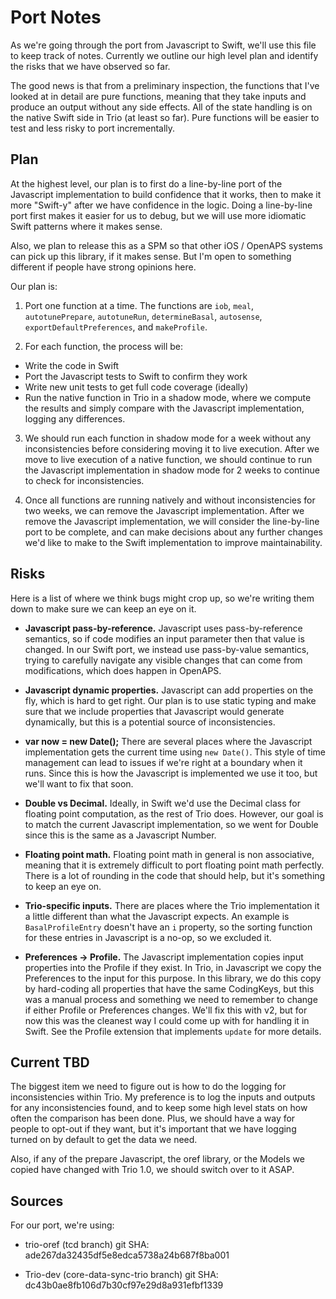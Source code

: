 # Port Notes

As we're going through the port from Javascript to Swift, we'll use
this file to keep track of notes. Currently we outline our high level
plan and identify the risks that we have observed so far.

The good news is that from a preliminary inspection, the functions
that I've looked at in detail are pure functions, meaning that they
take inputs and produce an output without any side effects. All of the
state handling is on the native Swift side in Trio (at least so
far). Pure functions will be easier to test and less risky to port
incrementally.

## Plan

At the highest level, our plan is to first do a line-by-line port of
the Javascript implementation to build confidence that it works, then
to make it more "Swift-y" after we have confidence in the logic. Doing
a line-by-line port first makes it easier for us to debug, but we will
use more idiomatic Swift patterns where it makes sense.

Also, we plan to release this as a SPM so that other iOS / OpenAPS
systems can pick up this library, if it makes sense. But I'm open to
something different if people have strong opinions here.

Our plan is:

1. Port one function at a time. The functions are `iob`, `meal`,
`autotunePrepare`, `autotuneRun`, `determineBasal`, `autosense`,
`exportDefaultPreferences`, and `makeProfile`.

2. For each function, the process will be:
  - Write the code in Swift
  - Port the Javascript tests to Swift to confirm they work
  - Write new unit tests to get full code coverage (ideally)
  - Run the native function in Trio in a shadow mode, where we compute the results and simply compare with the Javascript implementation, logging any differences.

3. We should run each function in shadow mode for a week without any
inconsistencies before considering moving it to live execution. After
we move to live execution of a native function, we should continue to
run the Javascript implementation in shadow mode for 2 weeks to
continue to check for inconsistencies.

4. Once all functions are running natively and without inconsistencies
for two weeks, we can remove the Javascript implementation. After we
remove the Javascript implementation, we will consider the
line-by-line port to be complete, and can make decisions about any
further changes we'd like to make to the Swift implementation to
improve maintainability.

## Risks

Here is a list of where we think bugs might crop up, so we're writing
them down to make sure we can keep an eye on it.

- **Javascript pass-by-reference.** Javascript uses pass-by-reference
    semantics, so if code modifies an input parameter then that value
    is changed. In our Swift port, we instead use pass-by-value
    semantics, trying to carefully navigate any visible changes that
    can come from modifications, which does happen in OpenAPS.

- **Javascript dynamic properties.** Javascript can add properties on
    the fly, which is hard to get right. Our plan is to use static
    typing and make sure that we include properties that Javascript
    would generate dynamically, but this is a potential source of
    inconsistencies.

- **var now = new Date();** There are several places where the
    Javascript implementation gets the current time using `new
    Date()`. This style of time management can lead to issues if we're
    right at a boundary when it runs. Since this is how the Javascript
    is implemented we use it too, but we'll want to fix that soon.

- **Double vs Decimal.** Ideally, in Swift we'd use the Decimal class
    for floating point computation, as the rest of Trio does. However,
    our goal is to match the current Javascript implementation, so we
    went for Double since this is the same as a Javascript Number.

- **Floating point math.** Floating point math in general is non
    associative, meaning that it is extremely difficult to port
    floating point math perfectly. There is a lot of rounding in the
    code that should help, but it's something to keep an eye on.

- **Trio-specific inputs.** There are places where the Trio
    implementation it a little different than what the Javascript
    expects. An example is `BasalProfileEntry` doesn't have an `i`
    property, so the sorting function for these entries in Javascript
    is a no-op, so we excluded it.

- **Preferences -> Profile.** The Javascript implementation copies
    input properties into the Profile if they exist. In Trio, in
    Javascript we copy the Preferences to the input for this
    purpose. In this library, we do this copy by hard-coding all
    properties that have the same CodingKeys, but this was a manual
    process and something we need to remember to change if either
    Profile or Preferences changes. We'll fix this with v2, but for
    now this was the cleanest way I could come up with for handling it
    in Swift. See the Profile extension that implements `update` for
    more details.

## Current TBD

The biggest item we need to figure out is how to do the logging for
inconsistencies within Trio. My preference is to log the inputs and
outputs for any inconsistencies found, and to keep some high level
stats on how often the comparison has been done. Plus, we should have
a way for people to opt-out if they want, but it's important that we
have logging turned on by default to get the data we need.

Also, if any of the prepare Javascript, the oref library, or the
Models we copied have changed with Trio 1.0, we should switch over to
it ASAP.

## Sources

For our port, we're using:

- trio-oref (tcd branch) git SHA: ade267da32435df5e8edca5738a24b687f8ba001

- Trio-dev (core-data-sync-trio branch) git SHA: dc43b0ae8fb106d7b30cf97e29d8a931efbf1339